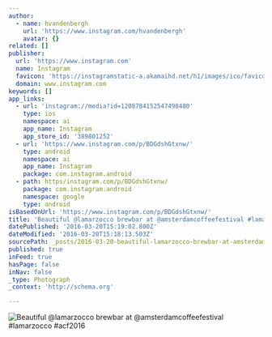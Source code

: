 ```yaml
---
author:
  - name: hvandenbergh
    url: 'https://www.instagram.com/hvandenbergh'
    avatar: {}
related: []
publisher:
  url: 'https://www.instagram.com'
  name: Instagram
  favicon: 'https://instagramstatic-a.akamaihd.net/h1/images/ico/favicon.ico/7cdab0872b15.ico'
  domain: www.instagram.com
keywords: []
app_links:
  - url: 'instagram://media?id=1208784152547498480'
    type: ios
    namespace: ai
    app_name: Instagram
    app_store_id: '389801252'
  - url: 'https://www.instagram.com/p/BDGdshGtxnw/'
    type: android
    namespace: ai
    app_name: Instagram
    package: com.instagram.android
  - path: https/instagram.com/p/BDGdshGtxnw/
    package: com.instagram.android
    namespace: google
    type: android
isBasedOnUrl: 'https://www.instagram.com/p/BDGdshGtxnw/'
title: 'Beautiful @lamarzocco brewbar at @amsterdamcoffeefestival #lamarzocco #acf2016'
datePublished: '2016-03-20T15:19:02.800Z'
dateModified: '2016-03-20T15:18:13.503Z'
sourcePath: _posts/2016-03-20-beautiful-lamarzocco-brewbar-at-amsterdamcoffeefestival-l.md
published: true
inFeed: true
hasPage: false
inNav: false
_type: Photograph
_context: 'http://schema.org'

---
```

![Beautiful @lamarzocco brewbar at @amsterdamcoffeefestival #lamarzocco #acf2016](https://scontent.cdninstagram.com/t51.2885-15/s640x640/sh0.08/e35/12825743_211298325892999_1487237010_n.jpg?ig_cache_key=MTIwODc4NDE1MjU0NzQ5ODQ4MA%3D%3D.2)